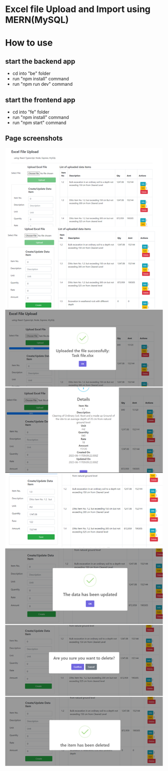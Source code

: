 # Excel file Upload and Import using MERN(MySQL) 
# How to use
## start the backend app
- cd into "be" folder
- run "npm install" command
- run "npm run dev" command
## start the frontend app 
- cd into "fe" folder
- run "npm install" command
- run "npm start" command
## Page screenshots 
![main page](https://github.com/github-eakmsa/mern-ts-excel-import/blob/mohadbran/sc1.png?raw=true)
![main page](https://github.com/github-eakmsa/mern-ts-excel-import/blob/mohadbran/sc2.png?raw=true)
![main page](https://github.com/github-eakmsa/mern-ts-excel-import/blob/mohadbran/sc3.png?raw=true)
![main page](https://github.com/github-eakmsa/mern-ts-excel-import/blob/mohadbran/sc4.png?raw=true)
![main page](https://github.com/github-eakmsa/mern-ts-excel-import/blob/mohadbran/sc5.png?raw=true)
![main page](https://github.com/github-eakmsa/mern-ts-excel-import/blob/mohadbran/sc6.png?raw=true)
![main page](https://github.com/github-eakmsa/mern-ts-excel-import/blob/mohadbran/sc7.png?raw=true)
![main page](https://github.com/github-eakmsa/mern-ts-excel-import/blob/mohadbran/sc8.png?raw=true)
